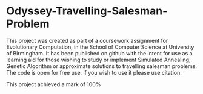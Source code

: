 # Odyssey-Travelling-Salesman-Problem

This project was created as part of a coursework assignment for Evolutionary Computation, in the School of Computer Science at University of Birmingham. It has been published on github with the intent for use as a learning aid for those wishing to study or implement Simulated Annealing, Genetic Algorithm or approximate solutions to travelling salesman problems. The code is open for free use, if you wish to use it please use citation.

This project achieved a mark of 100%
